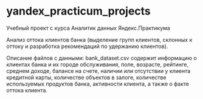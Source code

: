 # yandex_practicum_projects
Учебный проект с курса Аналитик данных Яндекс.Практикума

Анализ оттока клиентов банка (выделение групп клиентов, склонных к оттоку и разработка рекомендаций по удержанию клиентов).

Описание файлов с данными:
bank_dataset.csv содержит информацию о клиентах банка и их городе обслуживания, поле, возрасте, рейтинге, среднем доходе, балансе на счете, наличии или отсутствии у клиента кредитной карты, количестве объектов в залоге, количестве используемых продуктов банка, активности клиента, а также о факте оттока клиента.
